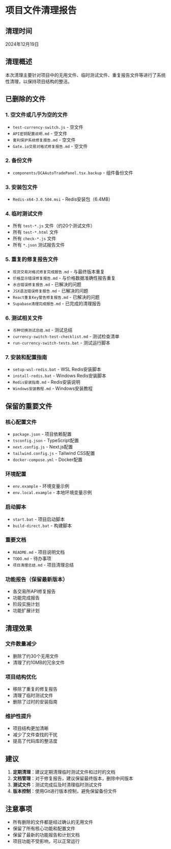 # 项目文件清理报告

## 清理时间
2024年12月19日

## 清理概述
本次清理主要针对项目中的无用文件、临时测试文件、重复报告文件等进行了系统性清理，以保持项目结构的整洁。

## 已删除的文件

### 1. 空文件或几乎为空的文件
- `test-currency-switch.js` - 空文件
- `API密钥配置说明.md` - 空文件
- `套利保护系统修复报告.md` - 空文件
- `Gate.io交易对格式修复报告.md` - 空文件

### 2. 备份文件
- `components/DCAAutoTradePanel.tsx.backup` - 组件备份文件

### 3. 安装包文件
- `Redis-x64-3.0.504.msi` - Redis安装包（6.4MB）

### 4. 临时测试文件
- 所有 `test-*.js` 文件（约20个测试文件）
- 所有 `test-*.html` 文件
- 所有 `check-*.js` 文件
- 所有 `*.json` 测试报告文件

### 5. 重复的修复报告文件
- `现货交易对格式修复完成报告.md` - 与最终版本重复
- `价格显示错误修复报告.md` - 与价格数据准确性报告重复
- `水合错误修复报告.md` - 已解决的问题
- `JSX语法错误修复报告.md` - 已解决的问题
- `React重复Key警告修复报告.md` - 已解决的问题
- `Supabase清理完成报告.md` - 已完成的清理报告

### 6. 测试相关文件
- `币种切换测试总结.md` - 测试总结
- `currency-switch-test-checklist.md` - 测试检查清单
- `run-currency-switch-tests.bat` - 测试运行脚本

### 7. 安装和配置指南
- `setup-wsl-redis.bat` - WSL Redis安装脚本
- `install-redis.bat` - Windows Redis安装脚本
- `Redis安装指南.md` - Redis安装说明
- `Windows安装教程.md` - Windows安装教程

## 保留的重要文件

### 核心配置文件
- `package.json` - 项目依赖配置
- `tsconfig.json` - TypeScript配置
- `next.config.js` - Next.js配置
- `tailwind.config.js` - Tailwind CSS配置
- `docker-compose.yml` - Docker配置

### 环境配置
- `env.example` - 环境变量示例
- `env.local.example` - 本地环境变量示例

### 启动脚本
- `start.bat` - 项目启动脚本
- `build-direct.bat` - 构建脚本

### 重要文档
- `README.md` - 项目说明文档
- `TODO.md` - 待办事项
- `项目清理总结.md` - 项目清理总结

### 功能报告（保留最新版本）
- 各交易所API修复报告
- 功能完成报告
- 阶段实施计划
- 功能扩展计划

## 清理效果

### 文件数量减少
- 删除了约30个无用文件
- 清理了约10MB的冗余文件

### 项目结构优化
- 移除了重复的修复报告
- 清理了临时测试文件
- 删除了过时的安装指南

### 维护性提升
- 项目结构更加清晰
- 减少了文件查找的干扰
- 提高了代码库的整洁度

## 建议

1. **定期清理**：建议定期清理临时测试文件和过时的文档
2. **文档管理**：对于修复报告，建议保留最终版本，删除中间版本
3. **测试文件**：测试完成后及时清理临时测试文件
4. **版本控制**：使用Git进行版本控制，避免保留备份文件

## 注意事项

- 所有删除的文件都是经过确认的无用文件
- 保留了所有核心功能和配置文件
- 保留了最新的功能报告和计划文档
- 项目功能不受影响，可以正常运行 